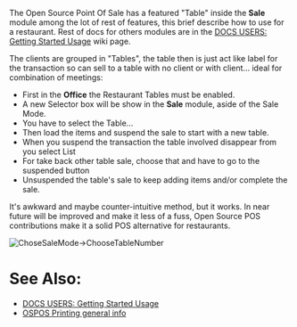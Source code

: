 The Open Source Point Of Sale has a featured "Table" inside the **Sale**  module among the lot of rest of features, this brief describe how to use for a restaurant. Rest of docs for others modules are in the [DOCS USERS: Getting Started Usage](DOCS-USERS-Getting-Started-usage) wiki page.

The clients are grouped in "Tables", the table then is just act like label for the transaction so can sell to a table with no client or with client... ideal for combination of meetings:

* First in the **Office** the Restaurant Tables must be enabled.
* A new Selector box will be show in the **Sale** module, aside of the Sale Mode. 
* You have to select the Table...
* Then load the items and suspend the sale to start with a new table.
* When you suspend the transaction the table involved disappear from you select List
* For take back other table sale, choose that and have to go to the suspended button
* Unsuspended the table's sale to keep adding items and/or complete the sale.

It's awkward and maybe counter-intuitive method, but it works. In near future will be improved and make it less of a fuss, Open Source POS contributions make it a solid POS alternative for restaurants.

![ChoseSaleMode->ChooseTableNumber](https://user-images.githubusercontent.com/38166071/38460567-fa9a8bfa-3a92-11e8-968f-b08ce70851e6.gif)

# See Also:

* [DOCS USERS: Getting Started Usage](DOCS-USERS-Getting-Started-usage)
* [OSPOS Printing general info](DOCS-USERS-for-OSPOS-Printing)